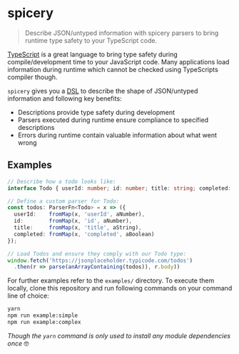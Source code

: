 # spicery

> Describe JSON/untyped information with spicery parsers to bring runtime type safety to your TypeScript code.

[TypeScript](https://www.typescriptlang.org/) is a great language to bring type safety during compile/development time to your JavaScript code. Many applications load information during runtime which cannot be checked using TypeScripts compiler though.

`spicery` gives you a [DSL](https://en.wikipedia.org/wiki/Domain-specific_language) to describe the shape of JSON/untyped information and following key benefits:

* Descriptions provide type safety during development
* Parsers executed during runtime ensure compliance to specified descriptions
* Errors during runtime contain valuable information about what went wrong

## Examples

```typescript
// Describe how a todo looks like:
interface Todo { userId: number; id: number; title: string; completed: boolean; }

// Define a custom parser for Todo:
const todos: ParserFn<Todo> = x => ({
  userId:    fromMap(x, 'userId', aNumber),
  id:        fromMap(x, 'id', aNumber),
  title:     fromMap(x, 'title', aString),
  completed: fromMap(x, 'completed', aBoolean)
});

// Load Todos and ensure they comply with our Todo type:
window.fetch('https://jsonplaceholder.typicode.com/todos')
  .then(r => parse(anArrayContaining(todos)), r.body))
```

For further examples refer to the `examples/` directory. To execute them locally, clone this repository and run following commands on your command line of choice:

```bash
yarn
npm run example:simple
npm run example:complex
```

*Though the `yarn` command is only used to install any module dependencies once* 🤓
